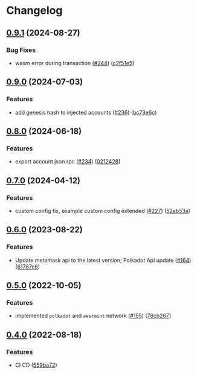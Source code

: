 # Changelog

## [0.9.1](https://github.com/ChainSafe/metamask-snap-polkadot/compare/metamask-polkadot-types-v0.9.0...metamask-polkadot-types-v0.9.1) (2024-08-27)


### Bug Fixes

* wasm error during transaction ([#244](https://github.com/ChainSafe/metamask-snap-polkadot/issues/244)) ([c2f51e5](https://github.com/ChainSafe/metamask-snap-polkadot/commit/c2f51e5322fa7cb6705e95e285a7fb377f5663ba))

## [0.9.0](https://github.com/ChainSafe/metamask-snap-polkadot/compare/metamask-polkadot-types-v0.8.0...metamask-polkadot-types-v0.9.0) (2024-07-03)


### Features

* add genesis hash to injected accounts ([#236](https://github.com/ChainSafe/metamask-snap-polkadot/issues/236)) ([bc73e6c](https://github.com/ChainSafe/metamask-snap-polkadot/commit/bc73e6ca7c229945dc513195f8b58377a0f99505))

## [0.8.0](https://github.com/ChainSafe/metamask-snap-polkadot/compare/metamask-polkadot-types-v0.7.0...metamask-polkadot-types-v0.8.0) (2024-06-18)


### Features

* export account json rpc ([#234](https://github.com/ChainSafe/metamask-snap-polkadot/issues/234)) ([0212428](https://github.com/ChainSafe/metamask-snap-polkadot/commit/021242814fcb82832f5fb78c0a1c3c76b9437f13))

## [0.7.0](https://github.com/ChainSafe/metamask-snap-polkadot/compare/metamask-polkadot-types-v0.6.0...metamask-polkadot-types-v0.7.0) (2024-04-12)


### Features

* custom config fix, example custom config extended ([#227](https://github.com/ChainSafe/metamask-snap-polkadot/issues/227)) ([52ab53a](https://github.com/ChainSafe/metamask-snap-polkadot/commit/52ab53a93991e27b42de8a7da6542021331c419d))

## [0.6.0](https://github.com/ChainSafe/metamask-snap-polkadot/compare/metamask-polkadot-types-v0.5.0...metamask-polkadot-types-v0.6.0) (2023-08-22)


### Features

* Update metamask api to the latest version; Polkadot Api update ([#164](https://github.com/ChainSafe/metamask-snap-polkadot/issues/164)) ([61787c6](https://github.com/ChainSafe/metamask-snap-polkadot/commit/61787c6d2193e7ec6dee6cf3ecfae4b855717092))

## [0.5.0](https://github.com/ChainSafe/metamask-snap-polkadot/compare/metamask-polkadot-types-v0.4.0...metamask-polkadot-types-v0.5.0) (2022-10-05)


### Features

* implemented `polkadot` and `westmint` network ([#155](https://github.com/ChainSafe/metamask-snap-polkadot/issues/155)) ([78cb267](https://github.com/ChainSafe/metamask-snap-polkadot/commit/78cb26742cf4fa7b4ffc88a36e6718c47e2d3e73))

## [0.4.0](https://github.com/ChainSafe/metamask-snap-polkadot/compare/metamask-polkadot-types-v0.3.0...metamask-polkadot-types-v0.4.0) (2022-08-18)


### Features

* CI CD ([559ba72](https://github.com/ChainSafe/metamask-snap-polkadot/commit/559ba722def6b5a95360d4f5daead1bdabb27f82))
